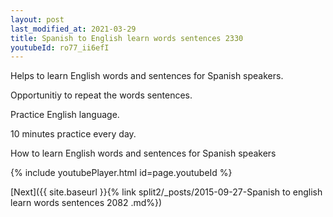 ```yaml
---
layout: post
last_modified_at: 2021-03-29
title: Spanish to English learn words sentences 2330 
youtubeId: ro77_ii6efI
---
```

 
 
Helps to learn English words and sentences for Spanish speakers.

Opportunitiy to repeat the words sentences. 

Practice English language. 
 
10 minutes practice every day. 
 
How to learn English words and sentences for Spanish speakers 
 
{% include youtubePlayer.html id=page.youtubeId %}
 
 
[Next]({{ site.baseurl }}{% link  split2/_posts/2015-09-27-Spanish to english learn words sentences 2082 .md%})
 
